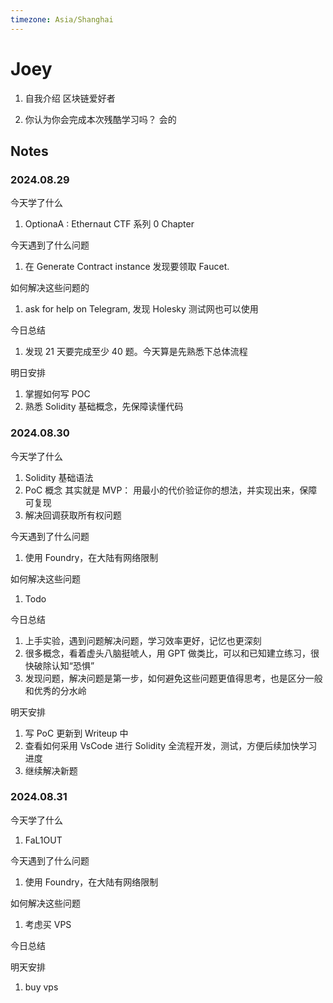 ```yaml
---
timezone: Asia/Shanghai
---
```


# Joey

1. 自我介绍
   区块链爱好者

2. 你认为你会完成本次残酷学习吗？
   会的

## Notes

<!-- Content_START -->

### 2024.08.29

今天学了什么

1. OptionaA : Ethernaut CTF 系列 0 Chapter

今天遇到了什么问题

1. 在 Generate Contract instance 发现要领取 Faucet.

如何解决这些问题的

1. ask for help on Telegram, 发现 Holesky 测试网也可以使用

今日总结

1. 发现 21 天要完成至少 40 题。今天算是先熟悉下总体流程

明日安排

1. 掌握如何写 POC
2. 熟悉 Solidity 基础概念，先保障读懂代码

### 2024.08.30

今天学了什么

1. Solidity 基础语法
2. PoC 概念
   其实就是 MVP： 用最小的代价验证你的想法，并实现出来，保障可复现
3. 解决回调获取所有权问题

今天遇到了什么问题

1. 使用 Foundry，在大陆有网络限制

如何解决这些问题

1. Todo

今日总结

1. 上手实验，遇到问题解决问题，学习效率更好，记忆也更深刻
2. 很多概念，看着虚头八脑挺唬人，用 GPT 做类比，可以和已知建立练习，很快破除认知“恐惧”
3. 发现问题，解决问题是第一步，如何避免这些问题更值得思考，也是区分一般和优秀的分水岭

明天安排

1. 写 PoC 更新到 Writeup 中
2. 查看如何采用 VsCode 进行 Solidity 全流程开发，测试，方便后续加快学习进度
3. 继续解决新题

### 2024.08.31

今天学了什么

1. FaL1OUT

今天遇到了什么问题

1. 使用 Foundry，在大陆有网络限制

如何解决这些问题

1. 考虑买 VPS

今日总结

明天安排

1. buy vps

<!-- Content_END -->
